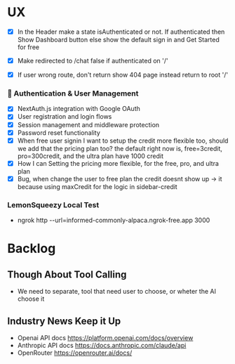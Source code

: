 # UX 
- [x] In the Header make a state isAuthenticated or not. If authenticated then Show Dashboard button else show the default sign in and Get Started for free
- [x] Make redirected to /chat false if authenticated on '/'
- [x] If user wrong route, don't return show 404 page instead return to root '/'


###  Authentication & User Management
- [x] NextAuth.js integration with Google OAuth
- [x] User registration and login flows
- [x] Session management and middleware protection
- [x] Password reset functionality
- [x] When free user signin I want to setup the credit more flexible too, should we add that the pricing plan too? the default right now is, free=3credit, pro=300credit, and the ultra plan have 1000 credit
- [x] How I can Setting the pricing more flexible, for the free, pro, and ultra plan
- [x] Bug, when change the user to free plan the credit doesnt show up -> it because using maxCredit for the logic in sidebar-credit

### LemonSqueezy Local Test
- ngrok http --url=informed-commonly-alpaca.ngrok-free.app 3000
# Backlog
## Though About Tool Calling
- We need to separate, tool that need user to choose, or wheter the AI choose it

## Industry News Keep it Up
- Openai API docs https://platform.openai.com/docs/overview
- Anthropic API docs https://docs.anthropic.com/claude/api
- OpenRouter https://openrouter.ai/docs/ 

